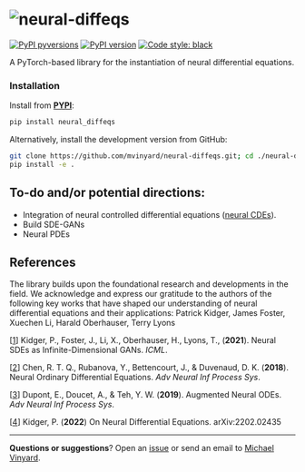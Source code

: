 # ![neural-diffeqs](/assets/neural-diffeqs.logo.svg)

[![PyPI pyversions](https://img.shields.io/pypi/pyversions/neural_diffeqs.svg)](https://pypi.python.org/pypi/pydk/)
[![PyPI version](https://badge.fury.io/py/neural_diffeqs.svg)](https://badge.fury.io/py/pydk)
[![Code style: black](https://img.shields.io/badge/code%20style-black-000000.svg)](https://github.com/psf/black)

A PyTorch-based library for the instantiation of neural differential equations.

### Installation

Install from [**PYPI**](https://pypi.org/project/neural-diffeqs/):
```python
pip install neural_diffeqs
```

Alternatively, install the development version from GitHub:
```BASH
git clone https://github.com/mvinyard/neural-diffeqs.git; cd ./neural-diffeqs
pip install -e .
```

## To-do and/or potential directions:
* Integration of neural controlled differential equations ([neural CDEs](https://github.com/patrick-kidger/torchcde)).
* Build SDE-GANs
* Neural PDEs

## References
The library builds upon the foundational research and developments in the field. We acknowledge and express our gratitude to the authors of the following key works that have shaped our understanding of neural differential equations and their applications:
Patrick Kidger, James Foster, Xuechen Li, Harald Oberhauser, Terry Lyons

[[1](https://arxiv.org/abs/2102.03657)] Kidger, P., Foster, J., Li, X., Oberhauser, H., Lyons, T., (**2021**). Neural SDEs as Infinite-Dimensional GANs. *ICML*.

[[2](https://arxiv.org/abs/1806.07366)] Chen, R. T. Q., Rubanova, Y., Bettencourt, J., & Duvenaud, D. K. (**2018**). Neural Ordinary Differential Equations. *Adv Neural Inf Process Sys*.

[[3](https://arxiv.org/abs/1904.01681)] Dupont, E., Doucet, A., & Teh, Y. W. (**2019**). Augmented Neural ODEs. *Adv Neural Inf Process Sys*.

[[4](https://arxiv.org/abs/2202.02435)] Kidger, P. (**2022**) On Neural Differential Equations. arXiv:2202.02435

---
**Questions or suggestions**? Open an [issue](https://github.com/mvinyard/neural-diffeqs/issues/new) or send an email to [Michael Vinyard](mailto:mvinyard.ai@gmail.com).

